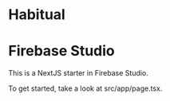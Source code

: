 # Habitual
# Firebase Studio

This is a NextJS starter in Firebase Studio.

To get started, take a look at src/app/page.tsx.
